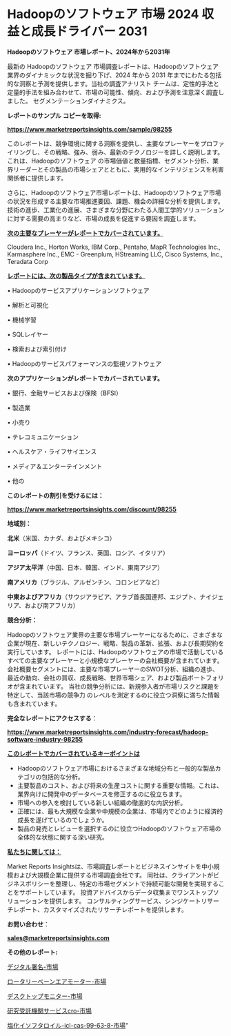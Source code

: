 # Hadoopのソフトウェア 市場 2024 収益と成長ドライバー 2031

<strong>Hadoopのソフトウェア 市場レポート、2024年から2031年</strong>

最新の Hadoopのソフトウェア 市場調査レポートは、Hadoopのソフトウェア 業界のダイナミックな状況を掘り下げ、2024 年から 2031 年までにわたる包括的な洞察と予測を提供します。当社の調査アナリスト チームは、定性的手法と定量的手法を組み合わせて、市場の可能性、傾向、および予測を注意深く調査しました。 セグメンテーションダイナミクス。



<strong>レポートのサンプル コピーを取得:</strong> <a href=https://www.marketreportsinsights.com/sample/98255>

<strong><u>https://www.marketreportsinsights.com/sample/98255</u></strong></a>

このレポートは、競争環境に関する洞察を提供し、主要なプレーヤーをプロファイリングし、その戦略、強み、弱み、最新のテクノロジーを詳しく説明します。 これは、Hadoopのソフトウェア の市場価値と数量指標、セグメント分析、業界リーダーとその製品の市場シェアとともに、実用的なインテリジェンスを利害関係者に提供します。

さらに、Hadoopのソフトウェア市場レポートは、Hadoopのソフトウェア市場の状況を形成する主要な市場推進要因、課題、機会の詳細な分析を提供します。 技術の進歩、工業化の進展、さまざまな分野にわたる人間工学的ソリューションに対する需要の高まりなど、市場の成長を促進する要因を調査します。



<strong><u>次の主要なプレーヤーがレポートでカバーされています。</u></strong>

Cloudera Inc., Horton Works, IBM Corp., Pentaho, MapR Technologies Inc., Karmasphere Inc., EMC - Greenplum, HStreaming LLC, Cisco Systems, Inc., Teradata Corp



<strong><u><b>レポートには、次の製品タイプが含まれています。</b></u></strong>

• Hadoopのサービスアプリケーションソフトウェア

• 解析と可視化

• 機械学習

•  SQLレイヤー

• 検索および索引付け

•  Hadoopのサービスパフォーマンスの監視ソフトウェア



<strong><b>次のアプリケーションがレポートでカバーされています。</b></strong>

• 銀行、金融サービスおよび保険（BFSI）

• 製造業

• 小売り

• テレコミュニケーション

• ヘルスケア・ライフサイエンス

• メディア＆エンターテインメント

• 他の



<strong><b>このレポートの割引を受けるには：</b></strong><a href=https://www.marketreportsinsights.com/discount/98255>

<strong><u>https://www.marketreportsinsights.com/discount/98255</u></strong></a>



<strong>地域別：</strong>



<strong>北米</strong>（米国、カナダ、およびメキシコ）



<strong>ヨーロッパ</strong>（ドイツ、フランス、英国、ロシア、イタリア）



<strong>アジア太平洋</strong>（中国、日本、韓国、インド、東南アジア）



<strong>南アメリカ</strong>（ブラジル、アルゼンチン、コロンビアなど）



<strong>中東およびアフリカ</strong>（サウジアラビア、アラブ首長国連邦、エジプト、ナイジェリア、および南アフリカ）



<strong>競合分析：</strong>

Hadoopのソフトウェア業界の主要な市場プレーヤーになるために、さまざまな企業が現在、新しいテクノロジー、戦略、製品の革新、拡張、および長期契約を実行しています。 レポートには、Hadoopのソフトウェアの市場で活動しているすべての主要なプレーヤーと小規模なプレーヤーの会社概要が含まれています。 会社概要セグメントには、主要な市場プレーヤーのSWOT分析、組織の進歩、最近の動向、会社の買収、成長戦略、世界市場シェア、および製品ポートフォリオが含まれています。 当社の競争分析には、新規参入者が市場リスクと課題を特定して、当該市場の競争力 のレベルを測定するのに役立つ洞察に満ちた情報も含まれています。



<strong>完全なレポートにアクセスする</strong>：

<a href=https://www.marketreportsinsights.com/industry-forecast/hadoop-software-industry-98255>

<strong><u>https://www.marketreportsinsights.com/industry-forecast/hadoop-software-industry-98255</u></strong></a>



<strong><u><b>このレポートでカバーされているキーポイントは</b></u></strong>
<ul>
  <li>Hadoopのソフトウェア市場におけるさまざまな地域分布と一般的な製品カテゴリの包括的な分析。</li>
  <li>主要製品のコスト、および将来の生産コストに関する重要な情報。これは、業界向けに開発中のデータベースを修正するのに役立ちます。</li>
  <li>市場への参入を検討している新しい組織の徹底的な内訳分析。</li>
  <li>正確には、最も大規模な企業や中規模の企業は、市場内でどのように経済的成長を遂げているのでしょうか。</li>
  <li>製品の発売とレビューを選択するのに役立つHadoopのソフトウェア市場の全体的な状態に関する深い研究。</li>
</ul>


<strong><u><b>私たちに関しては：</b></u></strong>

Market Reports Insightsは、市場調査レポートとビジネスインサイトを中小規模および大規模企業に提供する市場調査会社です。 同社は、クライアントがビジネスポリシーを整理し、特定の市場セグメントで持続可能な開発を実現することをサポートしています。 投資アドバイスからデータ収集までワンストップソリューションを提供します。 コンサルティングサービス、シンジケートリサーチレポート、カスタマイズされたリサーチレポートを提供します。



<strong><b>お問い合わせ</b></strong>：

<a href=mailto:sales@marketreportsinsights.com>

<strong><u>sales@marketreportsinsights.com</u></strong></a>



<strong>その他のレポート:</strong>

<a href=https://www.linkedin.com/pulse/デジタル署名-市場-2023-推進要因と成長機会-2030-consumer-connection-collective-360-jkmgf/>デジタル署名-市場</a>

<a href=https://www.linkedin.com/pulse/ロータリーベーンエアモーター-市場-2023-総合分析と事業成長戦略-2030-rs5rf/>ロータリーベーンエアモーター-市場</a>

<a href=https://www.linkedin.com/pulse/デスクトップモニター-市場-2023-総合分析と事業成長戦略-2030-pr-news-hub-11aqf/>デスクトップモニター-市場</a>

<a href=https://www.linkedin.com/pulse/研究受託機関サービスcro-市場-2023-swot-分析と最新イノベーション-1l2wf/>研究受託機関サービスcro-市場</a>

<a href=https://www.linkedin.com/pulse/塩化イソフタロイル-icl-cas-99-63-8-市場-2023-最新の-7adrf/>塩化イソフタロイル-icl-cas-99-63-8-市場</a>"
